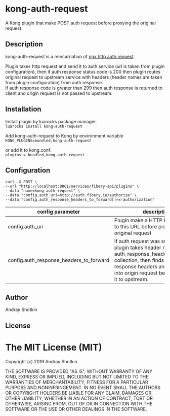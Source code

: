 # kong-auth-request
A Kong plugin that make POST auth request before proxying the original request.

## Description
kong-auth-request is a reincarnation of [ngx http auth request](http://nginx.org/en/docs/http/ngx_http_auth_request_module.html "ngx http auth request").    

Plugin takes http request and send it to auth service (url is taken from plugin  configuration), then if auth response status code is 200 then plugin routes original request to upstream service with headers (header names are taken from plugin configuration) from auth response.   
If auth response code is greater than 299 then auth response is returned to client and origin request is not passed to upstream.

## Installation

Install plugin by luarocks package manager.  
```luarocks install kong-auth-request```

Add kong-auth-request to Kong by environment variable
```KONG_PLUGINS=bundled,kong-auth-request```   

or add it to kong.conf:  
```plugins = bundled,kong-auth-request```


## Configuration

```
curl -X POST \
--url "http://localhost:8001/services/fibery-api/plugins" \
--data "name=kong-auth-request" \
--data "config.auth_uri=http://auth.fibery.io/authorize" \
--data "config.auth_response_headers_to_forward[]=x-authorization"
```

config parameter | description
-----------------|--------------
config.auth_uri  | Plugin make a HTTP POST request to this URL before proxying the original request
config.auth_response_headers_to_forward | If auth request was successful then plugin takes header names from auth_response_headers_to_forward collection, then finds them in auth response headers and adds them into origin request before proxying it to upstream.

## Author

Andray Shotkin

## License

The MIT License (MIT)
=====================

Copyright (c) 2019 Andray Shotkin

THE SOFTWARE IS PROVIDED "AS IS", WITHOUT WARRANTY OF ANY KIND, EXPRESS OR
IMPLIED, INCLUDING BUT NOT LIMITED TO THE WARRANTIES OF MERCHANTABILITY,
FITNESS FOR A PARTICULAR PURPOSE AND NONINFRINGEMENT. IN NO EVENT SHALL THE
AUTHORS OR COPYRIGHT HOLDERS BE LIABLE FOR ANY CLAIM, DAMAGES OR OTHER
LIABILITY, WHETHER IN AN ACTION OF CONTRACT, TORT OR OTHERWISE, ARISING FROM,
OUT OF OR IN CONNECTION WITH THE SOFTWARE OR THE USE OR OTHER DEALINGS IN
THE SOFTWARE.
